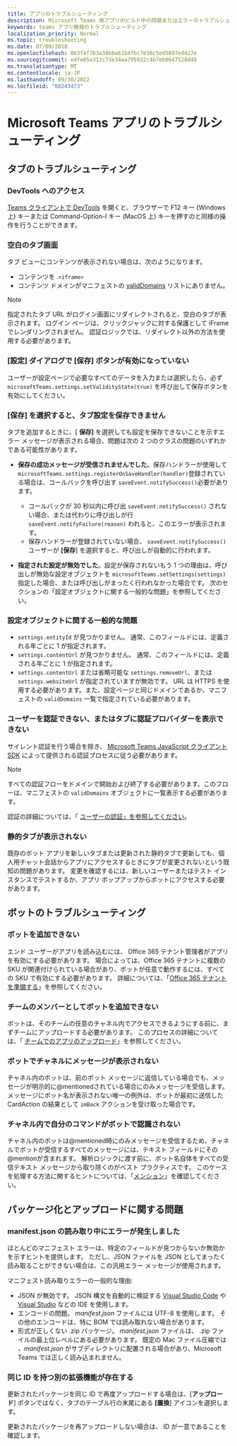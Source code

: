 ```yaml
---
title: アプリのトラブルシューティング
description: Microsoft Teams 用アプリのビルド中の問題またはエラーのトラブルシューティング
keywords: teams アプリ開発のトラブルシューティング
localization_priority: Normal
ms.topic: troubleshooting
ms.date: 07/09/2018
ms.openlocfilehash: 0b3f4f7b3a38b6e61b4fbc7e58c5ed5897ed427e
ms.sourcegitcommit: edfe85e312c73e34aa795922c4b7eb0647528d48
ms.translationtype: MT
ms.contentlocale: ja-JP
ms.lasthandoff: 09/30/2022
ms.locfileid: "68243473"
---
```

# <a name="troubleshoot-your-microsoft-teams-app"></a>Microsoft Teams アプリのトラブルシューティング

## <a name="troubleshooting-tabs"></a>タブのトラブルシューティング

### <a name="accessing-the-devtools"></a>DevTools へのアクセス

[Teams クライアントで DevTools](~/tabs/how-to/developer-tools.md) を開くと、ブラウザーで F12 キー (Windows 上) キーまたは Command-Option-I キー (MacOS 上) キーを押すのと同様の操作を行うことができます。

### <a name="blank-tab-screen"></a>空白のタブ画面

タブ ビューにコンテンツが表示されない場合は、次のようになります。

* コンテンツを .`<iframe>`
* コンテンツ ドメインがマニフェストの [validDomains](~/resources/schema/manifest-schema.md#validdomains) リストにありません。

> [!NOTE]
> 指定されたタブ URL がログイン画面にリダイレクトされると、空白のタブが表示されます。 ログイン ページは、クリックジャックに対する保護として iFrame でレンダリングされません。 認証ロジックでは、リダイレクト以外の方法を使用する必要があります。

### <a name="the-save-button-isnt-enabled-on-the-settings-dialog"></a>[設定] ダイアログで [保存] ボタンが有効になっていない

ユーザーが設定ページで必要なすべてのデータを入力または選択したら、必ず `microsoftTeams.settings.setValidityState(true)` を呼び出して保存ボタンを有効にしてください。

### <a name="the-tab-settings-cant-be-saved-on-selecting-save"></a>[保存] を選択すると、タブ設定を保存できません

タブを追加するときに、[ **保存]** を選択しても設定を保存できないことを示すエラー メッセージが表示される場合、問題は次の 2 つのクラスの問題のいずれかである可能性があります。

* **保存の成功メッセージが受信されませんでした**。保存ハンドラーが使用して `microsoftTeams.settings.registerOnSaveHandler(handler)`登録されている場合は、コールバックを呼び出す `saveEvent.notifySuccess()`必要があります。

  * コールバックが 30 秒以内に呼び出 `saveEvent.notifySuccess()` されない場合、または代わりに呼び出しが行 `saveEvent.notifyFailure(reason)` われると、このエラーが表示されます。
  * 保存ハンドラーが登録されていない場合、 `saveEvent.notifySuccess()` ユーザーが **[保存**] を選択すると、呼び出しが自動的に行われます。

* **指定された設定が無効でした**。設定が保存されないもう 1 つの理由は、呼び出しが無効な設定オブジェクトを `microsoftTeams.setSettings(settings)` 指定した場合、または呼び出しがまったく行われなかった場合です。 次のセクションの「設定オブジェクトに関する一般的な問題」を参照してください。

### <a name="common-problems-with-the-settings-object"></a>設定オブジェクトに関する一般的な問題

* `settings.entityId` が見つかりません。 通常、このフィールドには、定義される年ごとに 1 が指定されます。
* `settings.contentUrl` が見つかりません。 通常、このフィールドには、定義される年ごとに 1 が指定されます。
* `settings.contentUrl` または省略可能な `settings.removeUrl`、または `settings.websiteUrl` が指定されていますが無効です。 URL は HTTPS を使用する必要があります。また、設定ページと同じドメインであるか、マニフェストの `validDomains` 一覧で指定されている必要があります。

### <a name="cant-authenticate-the-user-or-display-your-auth-provider-in-your-tab"></a>ユーザーを認証できない、またはタブに認証プロバイダーを表示できない

サイレント認証を行う場合を除き、 [Microsoft Teams JavaScript クライアント SDK](/javascript/api/overview/msteams-client) によって提供される認証プロセスに従う必要があります。

> [!NOTE]
> すべての認証フローをドメインで開始および終了する必要があります。このフローは、マニフェストの `validDomains` オブジェクトに一覧表示する必要があります。

認証の詳細については、「 [ユーザーの認証」を参照してください](~/concepts/authentication/authentication.md)。

### <a name="static-tabs-not-showing-up"></a>静的タブが表示されない

既存のボット アプリを新しいタブまたは更新された静的タブで更新しても、個人用チャット会話からアプリにアクセスするときにタブが変更されないという既知の問題があります。  変更を確認するには、新しいユーザーまたはテスト インスタンスでテストするか、アプリ ポップアップからボットにアクセスする必要があります。

## <a name="troubleshooting-bots"></a>ボットのトラブルシューティング

### <a name="cant-add-my-bot"></a>ボットを追加できない

エンド ユーザーがアプリを読み込むには、 Office 365 テナント管理者がアプリを有効にする必要があります。 場合によっては、Office 365 テナントに複数の SKU が関連付けられている場合があり、ボットが任意で動作するには、すべての SKU で有効にする必要があります。 詳細については、「[Office 365 テナントを準備する](~/concepts/build-and-test/prepare-your-o365-tenant.md)」を参照してください。

### <a name="cant-add-bot-as-a-member-of-a-team"></a>チームのメンバーとしてボットを追加できない

ボットは、そのチームの任意のチャネル内でアクセスできるようにする前に、まずチームにアップロードする必要があります。 このプロセスの詳細については、「 [チームでのアプリのアップロード](~/concepts/deploy-and-publish/apps-upload.md)」を参照してください。

### <a name="my-bot-doesnt-get-my-message-in-a-channel"></a>ボットでチャネルにメッセージが表示されない

チャネル内のボットは、前のボット メッセージに返信している場合でも、メッセージが明示的に@mentionedされている場合にのみメッセージを受信します。 メッセージにボット名が表示されない唯一の例外は、ボットが最初に送信した CardAction の結果として `imBack` アクションを受け取った場合です。

### <a name="my-bot-doesnt-understand-my-commands-when-in-a-channel"></a>チャネル内で自分のコマンドがボットで認識されない

チャネル内のボットは@mentioned時にのみメッセージを受信するため、チャネルでボットが受信するすべてのメッセージには、テキスト フィールドにその@mentionが含まれます。 解析ロジックに渡す前に、ボット名自体をすべての受信テキスト メッセージから取り除くのがベスト プラクティスです。 このケースを処理する方法に関するヒントについては、「[メンション](../bots/how-to/conversations/channel-and-group-conversations.md#work-with-mentions)」を確認してください。

## <a name="issues-with-packaging-and-uploading"></a>パッケージ化とアップロードに関する問題

### <a name="error-while-reading-manifestjson"></a>manifest.json の読み取り中にエラーが発生しました

ほとんどのマニフェスト エラーは、特定のフィールドが見つからないか無効かを示すヒントを提供します。 ただし、JSON ファイルを JSON としてまったく読み取ることができない場合は、この汎用エラー メッセージが使用されます。

マニフェスト読み取りエラーの一般的な理由:

* JSON が無効です。 JSON 構文を自動的に検証する [Visual Studio Code](https://code.visualstudio.com) や [Visual Studio](https://www.visualstudio.com/vs/) などの IDE を使用します。
* エンコードの問題。 *manifest.json* ファイルには UTF-8 を使用します。 その他のエンコードは、特に BOM では読み取れない場合があります。
* 形式が正しくない .zip パッケージ。 *manifest.json* ファイルは、 .zip ファイルの最上位レベルにある必要があります。 既定の Mac ファイル圧縮では *、manifest.json* がサブディレクトリに配置される場合があり、Microsoft Teams では正しく読み込まれません。

### <a name="another-extension-with-same-id-exists"></a>同じ ID を持つ別の拡張機能が存在する

更新されたパッケージを同じ ID で再度アップロードする場合は、[**アップロード**] ボタンではなく、タブのテーブル行の末尾にある **[置換**] アイコンを選択します。

更新されたパッケージを再アップロードしない場合は、 ID が一意であることを確認します。

